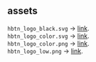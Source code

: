 ## assets

`hbtn_logo_black.svg` -> [link](https://raw.githubusercontent.com/coding-max/hbtn_config/main/assets/hbtn_logo_black.svg).  
`hbtn_logo_color.svg` -> [link](https://raw.githubusercontent.com/coding-max/hbtn_config/main/assets/hbtn_logo_color.svg).  
`hbtn_logo_color.png` -> [link](https://raw.githubusercontent.com/coding-max/hbtn_config/main/assets/hbtn_logo_color.png).  
`hbtn_logo_low.png` -> [link](https://raw.githubusercontent.com/coding-max/hbtn_config/main/assets/hbtn_logo_low.png).  
